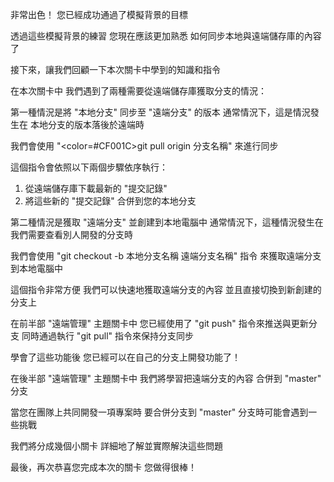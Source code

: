 非常出色！
您已經成功通過了模擬背景的目標

透過這些模擬背景的練習
您現在應該更加熟悉
如何同步本地與遠端儲存庫的內容了

接下來，讓我們回顧一下本次關卡中學到的知識和指令

在本次關卡中
我們遇到了兩種需要從遠端儲存庫獲取分支的情況：

第一種情況是將 "本地分支" 同步至 "遠端分支" 的版本
通常情況下，這是情況發生在
本地分支的版本落後於遠端時

我們會使用 "<color=#CF001C>git pull origin 分支名稱</color>" 來進行同步

這個指令會依照以下兩個步驟依序執行：
1. 從遠端儲存庫下載最新的 "提交記錄"
2. 將這些新的 "提交記錄" 合併到您的本地分支

第二種情況是獲取 "遠端分支" 並創建到本地電腦中
通常情況下，這種情況發生在
我們需要查看別人開發的分支時

我們會使用 "git checkout -b 本地分支名稱 遠端分支名稱" 指令
來獲取遠端分支到本地電腦中

這個指令非常方便
我們可以快速地獲取遠端分支的內容
並且直接切換到新創建的分支上

在前半部 "遠端管理" 主題關卡中
您已經使用了 "git push" 指令來推送與更新分支
同時通過執行 "git pull" 指令來保持分支同步

學會了這些功能後
您已經可以在自己的分支上開發功能了！

在後半部 "遠端管理" 主題關卡中
我們將學習把遠端分支的內容
合併到 "master" 分支

當您在團隊上共同開發一項專案時
要合併分支到 "master" 分支時可能會遇到一些挑戰

我們將分成幾個小關卡
詳細地了解並實際解決這些問題

最後，再次恭喜您完成本次的關卡
您做得很棒！